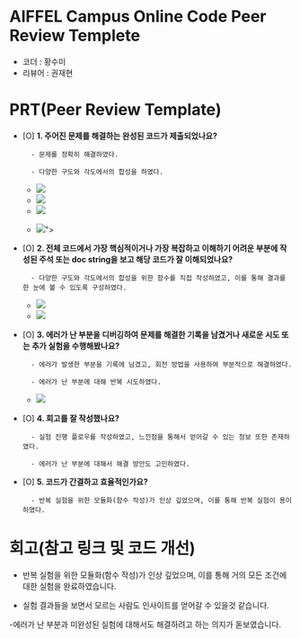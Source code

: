# AIFFEL Campus Online Code Peer Review Templete
- 코더 : 황수미
- 리뷰어 : 권재현


# PRT(Peer Review Template)
- [O]  **1. 주어진 문제를 해결하는 완성된 코드가 제출되었나요?**
 
        - 문제를 정확히 해결하였다.
  
        - 다양한 구도와 각도에서의 합성을 하였다.

  - <img src = "https://github.com/bluegold75/AIFFEL_QUEST_RS/tree/main/image/결과1.png">

  - <img src = "https://github.com/bluegold75/AIFFEL_QUEST_RS/tree/main/Exploration/EX03">

  - <img src = "https://private-user-images.githubusercontent.com/145317142/432570037-fdab4347-9d2c-4e01-bc0e-1038046c7c52.png?jwt=eyJhbGciOiJIUzI1NiIsInR5cCI6IkpXVCJ9.eyJpc3MiOiJnaXRodWIuY29tIiwiYXVkIjoicmF3LmdpdGh1YnVzZXJjb250ZW50LmNvbSIsImtleSI6ImtleTUiLCJleHAiOjE3NDQzNTA1MzksIm5iZiI6MTc0NDM1MDIzOSwicGF0aCI6Ii8xNDUzMTcxNDIvNDMyNTcwMDM3LWZkYWI0MzQ3LTlkMmMtNGUwMS1iYzBlLTEwMzgwNDZjN2M1Mi5wbmc_WC1BbXotQWxnb3JpdGhtPUFXUzQtSE1BQy1TSEEyNTYmWC1BbXotQ3JlZGVudGlhbD1BS0lBVkNPRFlMU0E1M1BRSzRaQSUyRjIwMjUwNDExJTJGdXMtZWFzdC0xJTJGczMlMkZhd3M0X3JlcXVlc3QmWC1BbXotRGF0ZT0yMDI1MDQxMVQwNTQzNTlaJlgtQW16LUV4cGlyZXM9MzAwJlgtQW16LVNpZ25hdHVyZT0xN2Q5NGVjZmFlMGUzNzI3ZjMxNTY4ODk4NTJiYTJlYThhNjBjZDExMWVmMWQwOGU2ODNhYWYxZTU5ZDQ0YzJiJlgtQW16LVNpZ25lZEhlYWRlcnM9aG9zdCJ9.s5Z5C5oxrg9xEr6v8Ud0w7uwNJHIdtsBwD7YR-sn6Tc">

  - <img src = "https://private-user-images.githubusercontent.com/145317142/432570057-5a8ec6d2-8cc1-4729-b9c6-ccfaa614d57e.png?jwt=eyJhbGciOiJIUzI1NiIsInR5cCI6IkpXVCJ9.eyJpc3MiOiJnaXRodWIuY29tIiwiYXVkIjoicmF3LmdpdGh1YnVzZXJjb250ZW50LmNvbSIsImtleSI6ImtleTUiLCJleHAiOjE3NDQzNTA1MzksIm5iZiI6MTc0NDM1MDIzOSwicGF0aCI6Ii8xNDUzMTcxNDIvNDMyNTcwMDU3LTVhOGVjNmQyLThjYzEtNDcyOS1iOWM2LWNjZmFhNjE0ZDU3ZS5wbmc_WC1BbXotQWxnb3JpdGhtPUFXUzQtSE1BQy1TSEEyNTYmWC1BbXotQ3JlZGVudGlhbD1BS0lBVkNPRFlMU0E1M1BRSzRaQSUyRjIwMjUwNDExJTJGdXMtZWFzdC0xJTJGczMlMkZhd3M0X3JlcXVlc3QmWC1BbXotRGF0ZT0yMDI1MDQxMVQwNTQzNTlaJlgtQW16LUV4cGlyZXM9MzAwJlgtQW16LVNpZ25hdHVyZT0zYmE2ODhlMzRmMTRkY2NhMjZjMDk5YzRiNjVjMWFjOTM1YzIyZGNhNzNjN2YzYjVjN2I5NDMyYTFhMDhlY2RiJlgtQW16LVNpZ25lZEhlYWRlcnM9aG9zdCJ9.LzWxQX42lo9Mj-MaJCoMzKPI8UjGCgwhbMLSc0L9LIA">">
  
    
- [O]  **2. 전체 코드에서 가장 핵심적이거나 가장 복잡하고 이해하기 어려운 부분에 작성된 
주석 또는 doc string을 보고 해당 코드가 잘 이해되었나요?**

        - 다양한 구도와 각도에서의 합성을 위한 함수를 직접 작성하였고, 이를 통해 결과를 한 눈에 볼 수 있도록 구성하였다.
  
  - <img src = "https://private-user-images.githubusercontent.com/145317142/432592302-123edcc9-53fb-4ce8-a7b5-6dd80a617038.png?jwt=eyJhbGciOiJIUzI1NiIsInR5cCI6IkpXVCJ9.eyJpc3MiOiJnaXRodWIuY29tIiwiYXVkIjoicmF3LmdpdGh1YnVzZXJjb250ZW50LmNvbSIsImtleSI6ImtleTUiLCJleHAiOjE3NDQzNDM2MjksIm5iZiI6MTc0NDM0MzMyOSwicGF0aCI6Ii8xNDUzMTcxNDIvNDMyNTkyMzAyLTEyM2VkY2M5LTUzZmItNGNlOC1hN2I1LTZkZDgwYTYxNzAzOC5wbmc_WC1BbXotQWxnb3JpdGhtPUFXUzQtSE1BQy1TSEEyNTYmWC1BbXotQ3JlZGVudGlhbD1BS0lBVkNPRFlMU0E1M1BRSzRaQSUyRjIwMjUwNDExJTJGdXMtZWFzdC0xJTJGczMlMkZhd3M0X3JlcXVlc3QmWC1BbXotRGF0ZT0yMDI1MDQxMVQwMzQ4NDlaJlgtQW16LUV4cGlyZXM9MzAwJlgtQW16LVNpZ25hdHVyZT03NDZjNzM1YzYxMWEwMjU5MWNjZWY5MzRkZDk1NWQ3YTA4ZGQ1YzYxYTFkOGM0OGJlZGQ4YWNjMjNmZGQwNWY0JlgtQW16LVNpZ25lZEhlYWRlcnM9aG9zdCJ9.-rBmcy5cNTQ0rJCyI4-rdapqL_J_65NWrsyFEHnOaZs">

  - <img src = "https://private-user-images.githubusercontent.com/145317142/432592315-fb514dda-088d-4e92-92ad-132691ccfbc6.png?jwt=eyJhbGciOiJIUzI1NiIsInR5cCI6IkpXVCJ9.eyJpc3MiOiJnaXRodWIuY29tIiwiYXVkIjoicmF3LmdpdGh1YnVzZXJjb250ZW50LmNvbSIsImtleSI6ImtleTUiLCJleHAiOjE3NDQzNTA3OTEsIm5iZiI6MTc0NDM1MDQ5MSwicGF0aCI6Ii8xNDUzMTcxNDIvNDMyNTkyMzE1LWZiNTE0ZGRhLTA4OGQtNGU5Mi05MmFkLTEzMjY5MWNjZmJjNi5wbmc_WC1BbXotQWxnb3JpdGhtPUFXUzQtSE1BQy1TSEEyNTYmWC1BbXotQ3JlZGVudGlhbD1BS0lBVkNPRFlMU0E1M1BRSzRaQSUyRjIwMjUwNDExJTJGdXMtZWFzdC0xJTJGczMlMkZhd3M0X3JlcXVlc3QmWC1BbXotRGF0ZT0yMDI1MDQxMVQwNTQ4MTFaJlgtQW16LUV4cGlyZXM9MzAwJlgtQW16LVNpZ25hdHVyZT1jMjI3YWY1MWI4N2UwYWFiMzBjZDlhZTU4ZjNkN2ZlZjhiYzI5Yjc4YzQ0YTQyZWM5YTk0ODgwNTA1ZGY4NzFjJlgtQW16LVNpZ25lZEhlYWRlcnM9aG9zdCJ9.tku57ypMN2k3oL1EOczYmYgCn8JnmORwCMmqLZfohr4">
        
- [O]  **3. 에러가 난 부분을 디버깅하여 문제를 해결한 기록을 남겼거나
새로운 시도 또는 추가 실험을 수행해봤나요?**

        - 에러가 발생한 부분을 기록에 남겼고, 회전 방법을 사용하여 부분적으로 해결하였다.
  
        - 에러가 난 부분에 대해 반복 시도하였다.
  
  - <img src = "https://private-user-images.githubusercontent.com/145317142/432591975-9aad6cc7-9d5e-4eb3-bfab-77eba54968ff.png?jwt=eyJhbGciOiJIUzI1NiIsInR5cCI6IkpXVCJ9.eyJpc3MiOiJnaXRodWIuY29tIiwiYXVkIjoicmF3LmdpdGh1YnVzZXJjb250ZW50LmNvbSIsImtleSI6ImtleTUiLCJleHAiOjE3NDQzNTA1MzksIm5iZiI6MTc0NDM1MDIzOSwicGF0aCI6Ii8xNDUzMTcxNDIvNDMyNTkxOTc1LTlhYWQ2Y2M3LTlkNWUtNGViMy1iZmFiLTc3ZWJhNTQ5NjhmZi5wbmc_WC1BbXotQWxnb3JpdGhtPUFXUzQtSE1BQy1TSEEyNTYmWC1BbXotQ3JlZGVudGlhbD1BS0lBVkNPRFlMU0E1M1BRSzRaQSUyRjIwMjUwNDExJTJGdXMtZWFzdC0xJTJGczMlMkZhd3M0X3JlcXVlc3QmWC1BbXotRGF0ZT0yMDI1MDQxMVQwNTQzNTlaJlgtQW16LUV4cGlyZXM9MzAwJlgtQW16LVNpZ25hdHVyZT0yMGM3NGE1NjI1MzA4ZTk1M2Y5MjhhNDc5M2VjZmFiZTg4ZjRiMWUwNTg3OWQ4N2U4N2ZhMDRlNGY1NTVlZmNhJlgtQW16LVNpZ25lZEhlYWRlcnM9aG9zdCJ9.UO05IUmIw6bDhjwBt45DOWTWq7r0cyUxf1UKJD5pGSk">
        
- [O]  **4. 회고를 잘 작성했나요?**
 
        - 실험 진행 플로우를 작성하였고, 느낀점을 통해서 얻어갈 수 있는 정보 또한 존재하였다.
  
        - 에러가 난 부분에 대해서 해결 방안도 고민하였다.
        
- [O]  **5. 코드가 간결하고 효율적인가요?**
 
        - 반복 실험을 위한 모듈화(함수 작성)가 인상 깊었으며, 이를 통해 반복 실험이 용이하였다.



# 회고(참고 링크 및 코드 개선)

- 반복 실험을 위한 모듈화(함수 작성)가 인상 깊었으며, 이를 통해 거의 모든 조건에 대한 실험을 완료하였습니다.
 
- 실험 결과들을 보면서 모르는 사람도 인사이트를 얻어갈 수 있을것 같습니다.

-에러가 난 부분과 미완성된 실험에 대해서도 해결하려고 하는 의지가 돋보였습니다.

